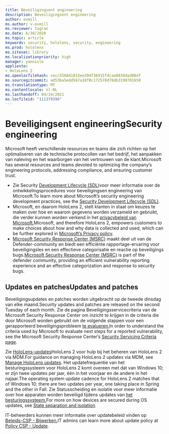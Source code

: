 ```yaml
---
title: Beveiligingsent engineering
description: Beveiligingsent engineering
author: evmill
ms.author: v-evmill
ms.reviewer: tagran
ms.date: 6/30/2020
ms.topic: article
keywords: security, hololens, security, engineering
ms.prod: hololens
ms.sitesec: library
ms.localizationpriority: high
manager: yannisle
appliesto:
- HoloLens 2
ms.openlocfilehash: cecc556841033ee394f36915f4cae8839dad08df
ms.sourcegitcommit: ad53ba5edd567a18f0c172578d78db3190701650
ms.translationtype: MT
ms.contentlocale: nl-NL
ms.lasthandoff: 04/19/2021
ms.locfileid: "111379396"
---
```

# <a name="security-engineering"></a><span data-ttu-id="a02f4-104">Beveiligingsent engineering</span><span class="sxs-lookup"><span data-stu-id="a02f4-104">Security engineering</span></span>

<span data-ttu-id="a02f4-105">Microsoft heeft verschillende resources en teams die zich richten op het optimaliseren van de technische protocollen van het bedrijf, het aanpakken van naleving en het waarborgen van het vertrouwen van de klant.</span><span class="sxs-lookup"><span data-stu-id="a02f4-105">Microsoft has several resources and teams devoted to optimizing the company’s engineering protocols, addressing compliance, and ensuring customer trust.</span></span> 

  * <span data-ttu-id="a02f4-106">Zie Security [Development Lifecycle (SDL)](https://www.microsoft.com/securityengineering/sdl)voor meer informatie over de ontwikkelingsprocedures voor beveiligingsen engineering van Microsoft.</span><span class="sxs-lookup"><span data-stu-id="a02f4-106">To learn more about Microsoft’s security engineering development practices, see the [Security Development Lifecycle (SDL)](https://www.microsoft.com/securityengineering/sdl).</span></span>
  * <span data-ttu-id="a02f4-107">Microsoft, en daarom HoloLens 2, stelt klanten in staat om keuzes te maken over hoe en waarom gegevens worden verzameld en gebruikt, die verder kunnen worden verkend in het [privacybeleid van Microsoft.](https://privacy.microsoft.com/)</span><span class="sxs-lookup"><span data-stu-id="a02f4-107">Microsoft, and therefore HoloLens 2, empowers customers to make choices about how and why data is collected and used, which can be further explored in [Microsoft’s Privacy policy](https://privacy.microsoft.com/).</span></span> 
  * <span data-ttu-id="a02f4-108">[Microsoft Security Response Center (MSRC)](https://www.microsoft.com/msrc) maakt deel uit van de Defender-community en biedt een efficiënte rapportage-ervaring voor beveiligingsles en een effectieve categorisatie en reactie op beveiligings bugs.</span><span class="sxs-lookup"><span data-stu-id="a02f4-108">[Microsoft Security Response Center (MSRC)](https://www.microsoft.com/msrc) is part of the defender community, providing an efficient vulnerability reporting experience and an effective categorization and response to security bugs.</span></span> 

## <a name="updates-and-patches"></a><span data-ttu-id="a02f4-109">Updates en patches</span><span class="sxs-lookup"><span data-stu-id="a02f4-109">Updates and patches</span></span>

<span data-ttu-id="a02f4-110">Beveiligingsupdates en patches worden uitgebracht op de tweede dinsdag van elke maand.</span><span class="sxs-lookup"><span data-stu-id="a02f4-110">Security updates and patches are released on the second Tuesday of each month.</span></span> <span data-ttu-id="a02f4-111">Zie de pagina Beveiligingsservicecriteria van de Microsoft Security Response Center om inzicht te krijgen in de criteria die door Microsoft worden gebruikt om de volgende stappen voor een gerapporteerd beveiligingsprobleem [te evalueren.](https://www.microsoft.com/msrc/windows-security-servicing-criteria)</span><span class="sxs-lookup"><span data-stu-id="a02f4-111">In order to understand the criteria used by Microsoft to evaluate next steps for a reported vulnerability, see the Microsoft Security Response Center’s [Security Servicing Criteria page](https://www.microsoft.com/msrc/windows-security-servicing-criteria).</span></span> 

<span data-ttu-id="a02f4-112">Zie [HoloLens-updates](https://docs.microsoft.com/hololens/hololens-updates)HoloLens 2 voor hulp bij het beheren van HoloLens 2 via MDM.</span><span class="sxs-lookup"><span data-stu-id="a02f4-112">For guidance on managing HoloLens 2 updates via MDM, see [Manage HoloLens updates](https://docs.microsoft.com/hololens/hololens-updates).</span></span> <span data-ttu-id="a02f4-113">Het updatefrequentie van het besturingssysteem voor HoloLens 2 komt overeen met dat van Windows 10; er zijn twee updates per jaar, één in het voorjaar en de andere in het najaar.</span><span class="sxs-lookup"><span data-stu-id="a02f4-113">The operating system update cadence for HoloLens 2 matches that of Windows 10; there are two updates per year, one taking place in Spring and the other in Fall.</span></span> <span data-ttu-id="a02f4-114">Zie Statusscheiding en isolatie voor meer informatie over hoe apparaten worden beveiligd tijdens updates van [het besturingssysteem.](security-state-separation-isolation.md)</span><span class="sxs-lookup"><span data-stu-id="a02f4-114">For more on how devices are secured during OS updates, see [State separation and isolation](security-state-separation-isolation.md).</span></span> 

<span data-ttu-id="a02f4-115">IT-beheerders kunnen meer informatie over updatebeleid vinden op [Beleids-CSP - Bijwerken.](https://docs.microsoft.com/windows/client-management/mdm/policy-csp-update)</span><span class="sxs-lookup"><span data-stu-id="a02f4-115">IT admins can learn more about update policy at [Policy CSP - Update](https://docs.microsoft.com/windows/client-management/mdm/policy-csp-update).</span></span> 
